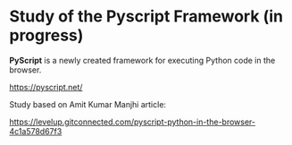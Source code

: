 # Study of the Pyscript Framework (in progress)

**PyScript** is a newly created framework for executing Python code in the browser.

https://pyscript.net/

Study based on Amit Kumar Manjhi article:

https://levelup.gitconnected.com/pyscript-python-in-the-browser-4c1a578d67f3